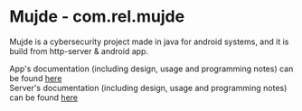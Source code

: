 # Mujde - com.rel.mujde
Mujde is a cybersecurity project made in java for android systems, and it is build from http-server & android app.

App's documentation (including design, usage and programming notes) can be found [here](client/README.md) <br />
Server's documentation (including design, usage and programming notes) can be found [here](server/README.md)

